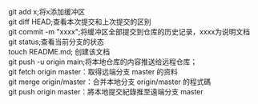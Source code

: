 git add x;将x添加缓冲区<br>
git diff HEAD;查看本次提交和上次提交的区别<br>
git commit -m "xxxx";将缓冲区全部提交到仓库的历史记录，xxxx为说明文档<br>
git status;查看当前分支的状态<br>
touch README.md; 创建该文档<br>
git push -u origin main;将本地仓库的内容推送给远程仓库；<br>
git fetch origin master：取得远端分支 master 的资料<br>
git merge origin/master：合并本地分支 origin/master 的程式碼<br>
git push origin master：將本地提交紀錄推至遠端分支 master<br>